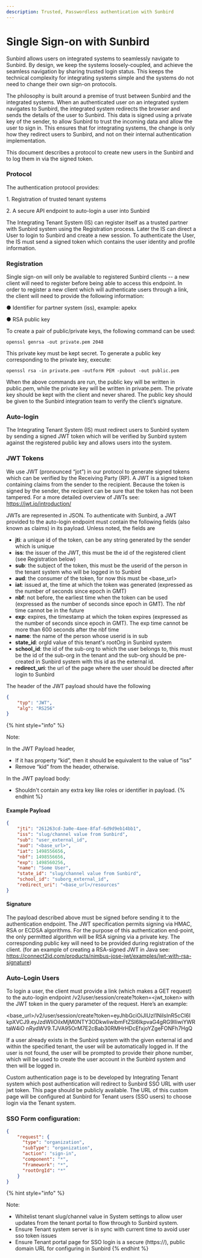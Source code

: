 ```yaml
---
description: Trusted, Passwordless authentication with Sunbird
---
```


# Single Sign-on with Sunbird

Sunbird allows users on integrated systems to seamlessly navigate to Sunbird. By design, we keep the systems loosely-coupled, and achieve the seamless navigation by sharing trusted login status. This keeps the technical complexity for integrating systems simple and the systems do not need to change their own sign-on protocols. &#x20;

The philosophy is built around a premise of trust between Sunbird and the integrated systems. When an authenticated user on an integrated system navigates to Sunbird, the integrated system redirects the browser and sends the details of the user to Sunbird. This data is signed using a private key of the sender, to allow Sunbird to trust the incoming data and allow the user to sign in. This ensures that for integrating systems, the change is only how they redirect users to Sunbird, and not on their internal authentication implementation. &#x20;

This document describes a protocol to create new users in the Sunbird and to log them in via the signed token. &#x20;

### Protocol &#x20;

The authentication protocol provides: &#x20;

1\. Registration of trusted tenant systems &#x20;

2\. A secure API endpoint to auto-login a user into Sunbird &#x20;

The Integrating Tenant System (IS) can register itself as a trusted partner with Sunbird system using the Registration process. Later the IS can direct a User to login to Sunbird and create a new session. To authenticate the User, the IS must send a signed token which contains the user identity and profile information. &#x20;

### Registration &#x20;

Single sign-on will only be available to registered Sunbird clients -- a new client will need to register before being able to access this endpoint. In order to register a new client which will authenticate users through a link, the client will need to provide the following information: &#x20;

● Identifier for partner system (iss), example: apekx &#x20;

● RSA public key &#x20;

To create a pair of public/private keys, the following command can be used: &#x20;

```
openssl genrsa -out private.pem 2048
```

This private key must be kept secret. To generate a public key corresponding to the private key, execute: &#x20;

```
openssl rsa -in private.pem -outform PEM -pubout -out public.pem
```

When the above commands are run, the public key will be written in public.pem, while the private key will be written in private.pem. The private key should be kept with the client and never shared. The public key should be given to the Sunbird integration team to verify the client’s signature. &#x20;

### Auto-login &#x20;

The Integrating Tenant System (IS) must redirect users to Sunbird system by sending a signed JWT token which will be verified by Sunbird system against the registered public key and allows users into the system. &#x20;

### JWT Tokens &#x20;

We use JWT (pronounced “jot”) in our protocol to generate signed tokens which can be verified by the Receiving Party (RP). A JWT is a signed token containing claims from the sender to the recipient. Because the token is signed by the sender, the recipient can be sure that the token has not been tampered. For a more detailed overview of JWTs see: https://jwt.io/introduction/ &#x20;

JWTs are represented in JSON. To authenticate with Sunbird, a JWT provided to the auto-login endpoint must contain the following fields (also known as claims) in its payload. Unless noted, the fields are &#x20;

* **jti**: a unique id of the token, can be any string generated by the sender which is unique
* **iss**: the issuer of the JWT, this must be the id of the registered client (see Registration below)
* **sub**: the subject of the token, this must be the userid of the person in the tenant system who will be logged in to Sunbird
* **aud**: the consumer of the token, for now this must be \<base\_url>
* **iat**: issued at, the time at which the token was generated (expressed as the number of seconds since epoch in GMT)
* **nbf**: not before, the earliest time when the token can be used (expressed as the number of seconds since epoch in GMT). The nbf time cannot be in the future
* **exp**: expires, the timestamp at which the token expires (expressed as the number of seconds since epoch in GMT). The exp time cannot be more than 600 seconds after the nbf time
* **name**: the name of the person whose userid is in sub
* **state\_id**: orgId value of this tenant's rootOrg in Sunbird system
* **school\_id**: the id of the sub-org to which the user belongs to, this must be the id of the sub-org in the tenant and the sub-org should be pre-created in Sunbird system with this id as the external id.
* **redirect\_uri**: the url of the page where the user should be directed after login to Sunbird



The header of the JWT payload should have the following

```json
{  
    "typ": "JWT",  
    "alg": "RS256" 
}  
```

{% hint style="info" %}


Note:

In the JWT Payload header,

* If it has property “kid”, then it should be equivalent to the value of “iss”&#x20;
* Remove “kid” from the header, otherwise.&#x20;

In the JWT payload body:&#x20;

* Shouldn't contain any extra key like  roles or identifier in payload.&#x20;
{% endhint %}

#### Example Payload &#x20;

```json
{  
    "jti": "261263cd-3a0e-4aee-8faf-6d9d9eb14bb1",  
    "iss": "slug/channel value from Sunbird",  
    "sub": "user_external_id",  
    "aud": "<base_url>",  
    "iat": 1498556656, 
    "nbf": 1498556656,  
    "exp": 1498560256,  
    "name": "Some User",  
    "state_id": "slug/channel value from Sunbird",  
    "school_id": "suborg_external_id",  
    "redirect_uri": "<base_url>/resources"  
}    
```

#### Signature &#x20;

The payload described above must be signed before sending it to the authentication endpoint. The JWT specification permits signing via HMAC, RSA or ECDSA algorithms. For the purpose of this authentication end-point, the only permitted algorithm will be RSA signing via a private key. The corresponding public key will need to be provided during registration of the client. (for an example of creating a RSA-signed JWT in Java see: https://connect2id.com/products/nimbus-jose-jwt/examples/jwt-with-rsa-signature) &#x20;



### Auto-Login Users &#x20;

To login a user, the client must provide a link (which makes a GET request) to the auto-login endpoint /v2/user/session/create?token=\<jwt\_token> with the JWT token in the query parameter of the request. Here’s an example: &#x20;

\<base\_url>/v2/user/session/create?token=eyJhbGciOiJIUzI1NiIsInR5cCI6I kpXVCJ9.eyJzdWIiOiIxMjM0NTY3ODkwIiwibmFtZSI6IkpvaG4gRG9lIiwiYWRtaW4iO nRydWV9.TJVA95OrM7E2cBab30RMHrHDcEfxjoYZgeFONFh7HgQ &#x20;

If a user already exists in the Sunbird system with the given external id and within the specified tenant, the user will be automatically logged in. If the user is not found, the user will be prompted to provide their phone number, which will be used to create the user account in the Sunbird system and then will be logged in. &#x20;

Custom authentication page is to be developed by Integrating Tenant system which post authentication will redirect to Sunbird SSO URL with user jwt token. This page should be publicly available. The URL of this custom page will be configured at Sunbird for Tenant users (SSO users) to choose login via the Tenant system. &#x20;



### SSO Form configuration:&#x20;

```json
{ 
    "request": { 
      "type": "organization", 
      "subType": "organization", 
      "action": "sign-in", 
      "component": "*", 
      "framework": "*", 
      "rootOrgId": "*" 
    } 
} 
```



{% hint style="info" %}


Note:

* Whitelist tenant slug/channel value in System settings to allow user updates from the tenant portal to flow through to Sunbird system.&#x20;
* Ensure Tenant system server is in sync with current time to avoid user sso token issues&#x20;
* Ensure Tenant portal page for SSO login is a secure (https://), public domain URL for configuring in Sunbird&#x20;
{% endhint %}
